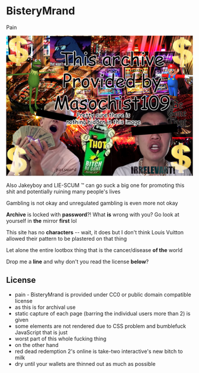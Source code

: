 # BisteryMrand
Pain

![readme](https://github.com/UnforeseenOcean/BisteryMrand/raw/master/readme.jpg "readme")

Also Jakeyboy and LIE-SCUM :tm: can go suck a big one for promoting this shit and potentially ruining many people's lives

Gambling is not okay and unregulated gambling is even more not okay

**Archive** is locked with **password**?! What **is** wrong with you? Go look at yourself in **the** mirror **first** lol

This site has no **characters** -- wait, it does but I don't think Louis Vuitton allowed their pattern to be plastered on that thing

Let alone the entire lootbox thing that is the cancer/disease **of the** world

Drop me a **line** and why don't you read the license **below**?

## License

- pain - BisteryMrand is provided under CC0 or public domain compatible license
- as this is for archival use
- static capture of each page (barring the individual users more than 2) is given
- some elements are not rendered due to CSS problem and bumblefuck JavaScript that is just
- worst part of this whole fucking thing
- on the other hand
- red dead redemption 2's online is take-two interactive's new bitch to milk
- dry until your wallets are thinned out as much as possible
